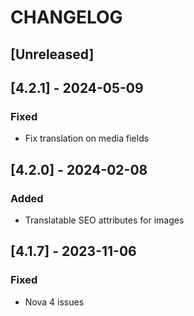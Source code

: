 # CHANGELOG

## [Unreleased]

## [4.2.1] - 2024-05-09
### Fixed
- Fix translation on media fields

## [4.2.0] - 2024-02-08
### Added
- Translatable SEO attributes for images

## [4.1.7] - 2023-11-06
### Fixed
- Nova 4 issues
